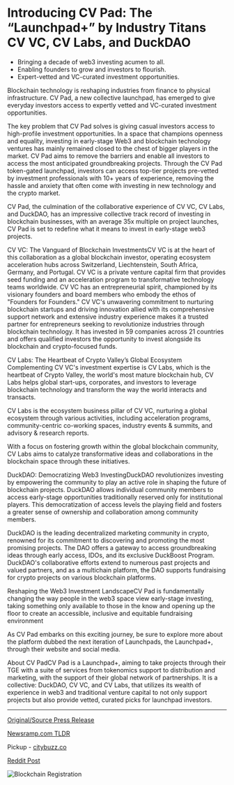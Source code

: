 # Introducing CV Pad: The “Launchpad+” by Industry Titans CV VC, CV Labs, and DuckDAO

* Bringing a decade of web3 investing acumen to all.
* Enabling founders to grow and investors to flourish.
* Expert-vetted and VC-curated investment opportunities.

Blockchain technology is reshaping industries from finance to physical infrastructure. CV Pad, a new collective launchpad, has emerged to give everyday investors access to expertly vetted and VC-curated investment opportunities.

The key problem that CV Pad solves is giving casual investors access to high-profile investment opportunities. In a space that champions openness and equality, investing in early-stage Web3 and blockchain technology ventures has mainly remained closed to the chest of bigger players in the market. CV Pad aims to remove the barriers and enable all investors to access the most anticipated groundbreaking projects. Through the CV Pad token-gated launchpad, investors can access top-tier projects pre-vetted by investment professionals with 10+ years of experience, removing the hassle and anxiety that often come with investing in new technology and the crypto market.

CV Pad, the culmination of the collaborative experience of CV VC, CV Labs, and DuckDAO, has an impressive collective track record of investing in blockchain businesses, with an average 35x multiple on project launches, CV Pad is set to redefine what it means to invest in early-stage web3 projects.

CV VC: The Vanguard of Blockchain InvestmentsCV VC is at the heart of this collaboration as a global blockchain investor, operating ecosystem acceleration hubs across Switzerland, Liechtenstein, South Africa, Germany, and Portugal. CV VC is a private venture capital firm that provides seed funding and an acceleration program to transformative technology teams worldwide. CV VC has an entrepreneurial spirit, championed by its visionary founders and board members who embody the ethos of "Founders for Founders." CV VC's unwavering commitment to nurturing blockchain startups and driving innovation allied with its comprehensive support network and extensive industry experience makes it a trusted partner for entrepreneurs seeking to revolutionize industries through blockchain technology. It has invested in 59 companies across 21 countries and offers qualified investors the opportunity to invest alongside its blockchain and crypto-focused funds.

CV Labs: The Heartbeat of Crypto Valley’s Global Ecosystem Complementing CV VC's investment expertise is CV Labs, which is the heartbeat of Crypto Valley, the world's most mature blockchain hub, CV Labs helps global start-ups, corporates, and investors to leverage blockchain technology and transform the way the world interacts and transacts.

CV Labs is the ecosystem business pillar of CV VC, nurturing a global ecosystem through various activities, including acceleration programs, community-centric co-working spaces, industry events & summits, and advisory & research reports.

With a focus on fostering growth within the global blockchain community, CV Labs aims to catalyze transformative ideas and collaborations in the blockchain space through these initiatives.

DuckDAO: Democratizing Web3 InvestingDuckDAO revolutionizes investing by empowering the community to play an active role in shaping the future of blockchain projects. DuckDAO allows individual community members to access early-stage opportunities traditionally reserved only for institutional players. This democratization of access levels the playing field and fosters a greater sense of ownership and collaboration among community members.

DuckDAO is the leading decentralized marketing community in crypto, renowned for its commitment to discovering and promoting the most promising projects. The DAO offers a gateway to access groundbreaking ideas through early access, IDOs, and its exclusive DuckBoost Program. DuckDAO's collaborative efforts extend to numerous past projects and valued partners, and as a multichain platform, the DAO supports fundraising for crypto projects on various blockchain platforms.

Reshaping the Web3 Investment LandscapeCV Pad is fundamentally changing the way people in the web3 space view early-stage investing, taking something only available to those in the know and opening up the floor to create an accessible, inclusive and equitable fundraising environment

As CV Pad embarks on this exciting journey, be sure to explore more about the platform dubbed the next iteration of Launchpads, the Launchpad+, through their website and social media.

About CV PadCV Pad is a Launchpad+, aiming to take projects through their TGE with a suite of services from tokenomics support to distribution and marketing, with the support of their global network of partnerships. It is a collective: DuckDAO, CV VC, and CV Labs, that utilizes its wealth of experience in web3 and traditional venture capital to not only support projects but also provide vetted, curated picks for launchpad investors. 

---

[Original/Source Press Release](https://blockchainwire.io/press-release/introducing-cv-pad-the-launchpad-by-industry-titans-cv-vc-cv-labs-and-duckdao)
                    

[Newsramp.com TLDR](https://newsramp.com/curated-news/cv-pad-reshaping-web3-investing-with-expert-vetted-opportunities/49ab7347c4212f99dd7724c18dd5a569) 


Pickup - [citybuzz.co](https://citybuzz.co/2024/03/20/cv-pad-democratizing-web3-investment-opportunities)
 



[Reddit Post](https://www.reddit.com/r/CryptoNewsInfo/comments/1bj954x/cv_pad_reshaping_web3_investing_with_expertvetted/) 



![Blockchain Registration](https://cdn.newsramp.app/blockchainwire/qrcode/243/20/pinty0i_.webp)